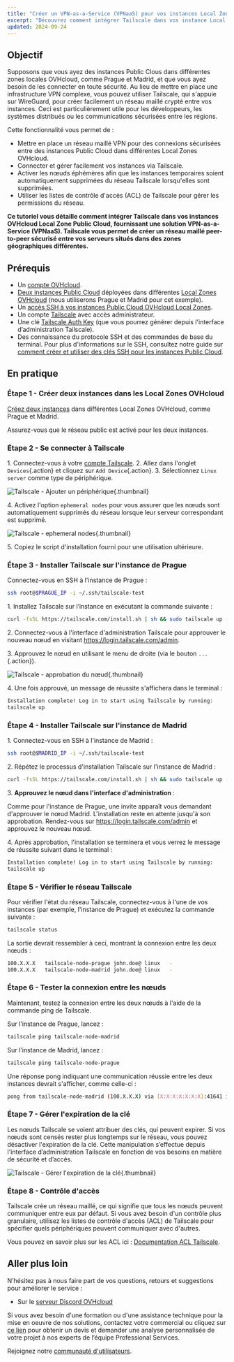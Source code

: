 ```yaml
---
title: "Créer un VPN-as-a-Service (VPNaaS) pour vos instances Local Zones avec Tailscale"
excerpt: "Découvrez comment intégrer Tailscale dans vos instance Local Zones OVHcloud pour mettre en place une solution VPN-as-a-Service (VPNaaS)"
updated: 2024-09-24
---
```


## Objectif

Supposons que vous ayez des instances Public Clous dans différentes zones locales OVHcloud, comme Prague et Madrid, et que vous ayez besoin de les connecter en toute sécurité. Au lieu de mettre en place une infrastructure VPN complexe, vous pouvez utiliser Tailscale, qui s'appuie sur WireGuard, pour créer facilement un réseau maillé crypté entre vos instances. Ceci est particulièrement utile pour les développeurs, les systèmes distribués ou les communications sécurisées entre les régions.

Cette fonctionnalité vous permet de :

- Mettre en place un réseau maillé VPN pour des connexions sécurisées entre des instances Public Cloud dans différentes Local Zones OVHcloud.
- Connecter et gérer facilement vos instances via Tailscale.
- Activer les nœuds éphémères afin que les instances temporaires soient automatiquement supprimées du réseau Tailscale lorsqu'elles sont supprimées.
- Utiliser les listes de contrôle d'accès (ACL) de Tailscale pour gérer les permissions du réseau.

**Ce tutoriel vous détaille comment intégrer Tailscale dans vos instances OVHcloud Local Zone Public Cloud, fournissant une solution VPN-as-a-Service (VPNaaS). Tailscale vous permet de créer un réseau maillé peer-to-peer sécurisé entre vos serveurs situés dans des zones géographiques différentes.**

## Prérequis

- Un [compte OVHcloud](/pages/account_and_service_management/account_information/ovhcloud-account-creation).
- [Deux instances Public Cloud](/pages/public_cloud/compute/public-cloud-first-steps) déployées dans différentes [Local Zones OVHcloud](/links/public-cloud/local-zones) (nous utiliserons Prague et Madrid pour cet exemple).
- Un [accès SSH à vos instances Public Cloud OVHcloud Local Zones](/pages/public_cloud/compute/creating-ssh-keys-pci).
- Un compte [Tailscale](https://tailscale.com/) avec accès administrateur.
- Une clé [Tailscale Auth Key](https://tailscale.com/kb/1085/auth-keys) (que vous pourrez générer depuis l'interface d’administration Tailscale).
- Des connaissance du protocole SSH et des commandes de base du terminal. Pour plus d'informations sur le SSH, consultez notre guide sur [comment créer et utiliser des clés SSH pour les instances Public Cloud](/pages/public_cloud/compute/creating-ssh-keys-pci).

## En pratique

### Étape 1 - Créer deux instances dans les Local Zones OVHcloud

[Créez deux instances](/pages/public_cloud/compute/public-cloud-first-steps) dans différentes Local Zones OVHcloud, comme Prague et Madrid.

Assurez-vous que le réseau public est activé pour les deux instances.

### Étape 2 - Se connecter à Tailscale

1\. Connectez-vous à votre [compte Tailscale](https://login.tailscale.com/).
2\. Allez dans l'onglet `Devices`{.action} et cliquez sur `Add Device`{.action}.
3\. Sélectionnez `Linux server` comme type de périphérique.

![Tailscale - Ajouter un périphérique](images/tailscale01.png){.thumbnail}

4\. Activez l'option `ephemeral nodes` pour vous assurer que les nœuds sont automatiquement supprimés du réseau lorsque leur serveur correspondant est supprimé.

![Tailscale - ephemeral nodes](images/tailscale02.png){.thumbnail}

5\. Copiez le script d'installation fourni pour une utilisation ultérieure.

### Étape 3 - Installer Tailscale sur l'instance de Prague

Connectez-vous en SSH à l'instance de Prague :

```bash
ssh root@$PRAGUE_IP -i ~/.ssh/tailscale-test
```

1\. Installez Tailscale sur l’instance en exécutant la commande suivante :

```bash
curl -fsSL https://tailscale.com/install.sh | sh && sudo tailscale up --auth-key=$TAILSCALE-KEY
```

2\. Connectez-vous à l'interface d'administration Tailscale pour approuver le nouveau nœud en visitant <https://login.tailscale.com/admin>.

3\. Approuvez le nœud en utilisant le menu de droite (via le bouton `...`{.action}).

![Tailscale - approbation du nœud](images/tailscale03.png){.thumbnail}

4\. Une fois approuvé, un message de réussite s'affichera dans le terminal :

```bash
Installation complete! Log in to start using Tailscale by running:
tailscale up
```

### Étape 4 - Installer Tailscale sur l'instance de Madrid

1\. Connectez-vous en SSH à l'instance de Madrid :

```bash
ssh root@$MADRID_IP -i ~/.ssh/tailscale-test
```

2\. Répétez le processus d'installation Tailscale sur l'instance de Madrid :

```bash
curl -fsSL https://tailscale.com/install.sh | sh && sudo tailscale up --auth-key=$TAILSCALE-KEY
```

3\. **Approuvez le nœud dans l'interface d'administration** :

Comme pour l'instance de Prague, une invite apparaît vous demandant d'approuver le nœud Madrid. L'installation reste en attente jusqu'à son approbation.
Rendez-vous sur <https://login.tailscale.com/admin> et approuvez le nouveau nœud.

4\. Après approbation, l'installation se terminera et vous verrez le message de réussite suivant dans le terminal :

```bash
Installation complete! Log in to start using Tailscale by running:
tailscale up
```

### Étape 5 - Vérifier le réseau Tailscale

Pour vérifier l'état du réseau Tailscale, connectez-vous à l'une de vos instances (par exemple, l'instance de Prague) et exécutez la commande suivante :

```bash
tailscale status
```

La sortie devrait ressembler à ceci, montrant la connexion entre les deux nœuds :

```bash
100.X.X.X   tailscale-node-prague john.doe@ linux   -
100.X.X.X   tailscale-node-madrid john.doe@ linux   -
```

### Étape 6 - Tester la connexion entre les nœuds

Maintenant, testez la connexion entre les deux nœuds à l'aide de la commande ping de Tailscale.

Sur l'instance de Prague, lancez :

```bash
tailscale ping tailscale-node-madrid
```

Sur l'instance de Madrid, lancez :

```bash
tailscale ping tailscale-node-prague
```

Une réponse pong indiquant une communication réussie entre les deux instances devrait s'afficher, comme celle-ci :

```bash
pong from tailscale-node-madrid (100.X.X.X) via [X:X:X:X:X:X:X]:41641 in 34ms
```

### Étape 7 - Gérer l'expiration de la clé

Les nœuds Tailscale se voient attribuer des clés, qui peuvent expirer. Si vos nœuds sont censés rester plus longtemps sur le réseau, vous pouvez désactiver l'expiration de la clé. Cette manipulation s’effectue depuis l'interface d’administration Tailscale en fonction de vos besoins en matière de sécurité et d’accès.

![Tailscale - Gérer l'expiration de la clé](images/tailscale04.png){.thumbnail}

### Étape 8 - Contrôle d'accès

Tailscale crée un réseau maillé, ce qui signifie que tous les nœuds peuvent communiquer entre eux par défaut. Si vous avez besoin d'un contrôle plus granulaire, utilisez les listes de contrôle d'accès (ACL) de Tailscale pour spécifier quels périphériques peuvent communiquer avec d'autres.

Vous pouvez en savoir plus sur les ACL ici : [Documentation ACL Tailscale](https://tailscale.com/kb/1393/access-control).

## Aller plus loin

N’hésitez pas à nous faire part de vos questions, retours et suggestions pour améliorer le service :

- Sur le [serveur Discord OVHcloud](https://discord.gg/ovhcloud)

Si vous avez besoin d'une formation ou d'une assistance technique pour la mise en oeuvre de nos solutions, contactez votre commercial ou cliquez sur [ce lien](/links/professional-services) pour obtenir un devis et demander une analyse personnalisée de votre projet à nos experts de l’équipe Professional Services.

Rejoignez notre [communauté d'utilisateurs](/links/community).
